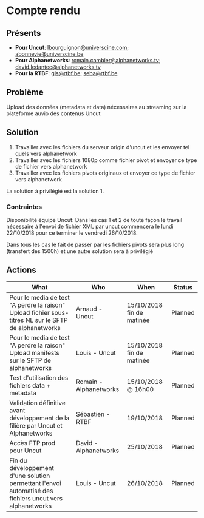 # Compte rendu

## Présents

* **Pour Uncut**: lbourguignon@universcine.com; abonnevie@universcine.be
* **Pour Alphanetworks**: romain.cambier@alphanetworks.tv; david.ledantec@alphanetworks.tv
* **Pour la RTBF**: gls@rtbf.be; seba@rtbf.be

## Problème

Upload des données (metadata et data) nécessaires au streaming sur la plateforme auvio des contenus Uncut

## Solution

1. Travailler avec les fichiers du serveur origin d'uncut et les envoyer tel quels vers alphanetwork
2. Travailler avec les fichiers 1080p comme fichier pivot et envoyer ce type de fichier vers alphanetwork
3. Travailler avec les fichiers pivots originaux et envoyer ce type de fichier vers alphanetwork

La solution à privilégié est la solution 1.

### Contraintes

Disponibilité équipe Uncut: Dans les cas 1 et 2 de toute façon le travail nécessaire à l'envoi de fichier XML par uncut commencera le lundi 22/10/2018 pour ce terminer le vendredi 26/10/2018.

Dans tous les cas le fait de passer par les fichiers pivots sera plus long (transfert des 1500h) et une autre solution sera à privilégié

## Actions

| What | Who | When | Status |
|-------|------|-------|---------|
| Pour le media de test "A perdre la raison" Upload fichier sous-titres NL sur le SFTP de alphanetworks | Arnaud - Uncut | 15/10/2018 fin de matinée | Planned |
| Pour le media de test "A perdre la raison" Upload manifests sur le SFTP de alphanetworks | Louis - Uncut | 15/10/2018 fin de matinée | Planned |
| Test d'utilisation des fichiers data + metadata | Romain - Alphanetworks | 15/10/2018 @ 16h00 | Planned |
| Validation définitive avant développement de la filière par Uncut et Alphanetworks | Sébastien - RTBF | 19/10/2018 | Planned |
| Accès FTP prod pour Uncut | David - Alphanetworks | 25/10/2018 | Planned |
| Fin du développement d'une solution permettant l'envoi automatisé des fichiers uncut vers alphanetworks | Louis - Uncut | 26/10/2018 | Planned |
